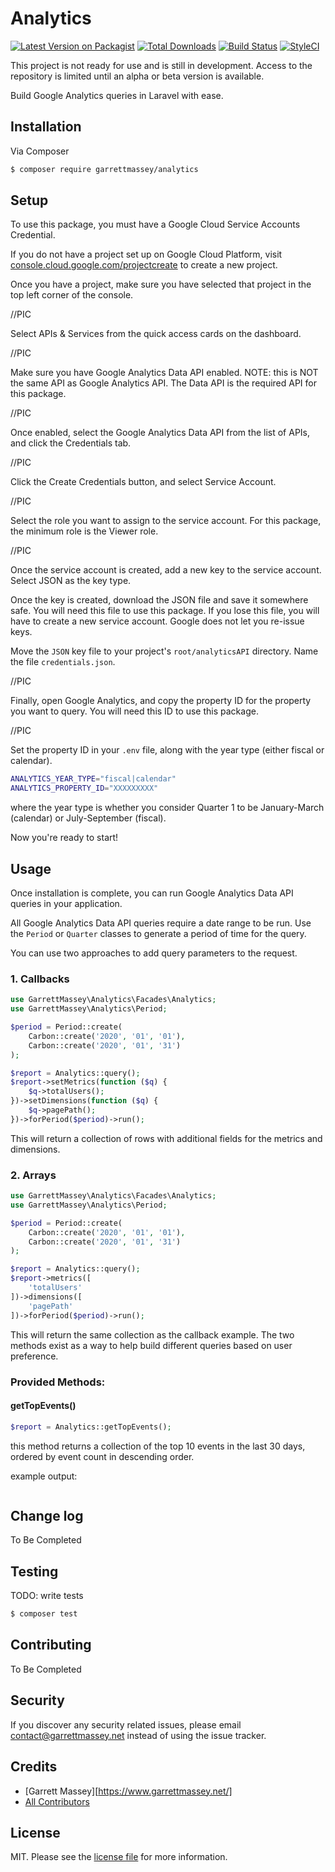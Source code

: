# Analytics

[![Latest Version on Packagist][ico-version]][link-packagist]
[![Total Downloads][ico-downloads]][link-downloads]
[![Build Status][ico-travis]][link-travis]
[![StyleCI][ico-styleci]][link-styleci]

This project is not ready for use and is still in development. Access to the repository is limited until an alpha or beta version is available.

Build Google Analytics queries in Laravel with ease.

## Installation

Via Composer

``` bash
$ composer require garrettmassey/analytics
```

## Setup

To use this package, you must have a Google Cloud Service Accounts Credential.

If you do not have a project set up on Google Cloud Platform, visit [console.cloud.google.com/projectcreate](https://console.cloud.google.com/projectcreate) to create a new project.

Once you have a project, make sure you have selected that project in the top left corner of the console.

//PIC

Select APIs & Services from the quick access cards on the dashboard.

//PIC

Make sure you have Google Analytics Data API enabled. NOTE: this is NOT the same API as Google Analytics API. The Data API is the required API for this package.

//PIC

Once enabled, select the Google Analytics Data API from the list of APIs, and click the Credentials tab. 

//PIC

Click the Create Credentials button, and select Service Account.

//PIC

Select the role you want to assign to the service account. For this package, the minimum role is the Viewer role.

//PIC

Once the service account is created, add a new key to the service account. Select JSON as the key type.

Once the key is created, download the JSON file and save it somewhere safe. You will need this file to use this package. If you lose this file, you will have to create a new service account. Google does not let you re-issue keys.

Move the `JSON` key file to your project's `root/analyticsAPI` directory. Name the file `credentials.json`. 

//PIC

Finally, open Google Analytics, and copy the property ID for the property you want to query. You will need this ID to use this package.

//PIC

Set the property ID in your `.env` file, along with the year type (either fiscal or calendar).

``` bash
ANALYTICS_YEAR_TYPE="fiscal|calendar"
ANALYTICS_PROPERTY_ID="XXXXXXXXX"
```

where the year type is whether you consider Quarter 1 to be January-March (calendar) or July-September (fiscal).

Now you're ready to start!

## Usage

Once installation is complete, you can run Google Analytics Data API queries in your application.

All Google Analytics Data API queries require a date range to be run. Use the `Period` or `Quarter` classes to generate a period of time for the query.

You can use two approaches to add query parameters to the request. 

### 1. Callbacks
``` php
use GarrettMassey\Analytics\Facades\Analytics;
use GarrettMassey\Analytics\Period;

$period = Period::create(
    Carbon::create('2020', '01', '01'),
    Carbon::create('2020', '01', '31')
);

$report = Analytics::query();
$report->setMetrics(function ($q) {
    $q->totalUsers();
})->setDimensions(function ($q) {
    $q->pagePath();
})->forPeriod($period)->run();
```

This will return a collection of rows with additional fields for the metrics and dimensions.

### 2. Arrays
``` php
use GarrettMassey\Analytics\Facades\Analytics;
use GarrettMassey\Analytics\Period;

$period = Period::create(
    Carbon::create('2020', '01', '01'),
    Carbon::create('2020', '01', '31')
);

$report = Analytics::query();
$report->metrics([
    'totalUsers'
])->dimensions([
    'pagePath'
])->forPeriod($period)->run();
```

This will return the same collection as the callback example. The two methods exist as a way to help build different queries based on user preference.

### Provided Methods:

#### getTopEvents()
``` php
$report = Analytics::getTopEvents();
```

this method returns a collection of the top 10 events in the last 30 days, ordered by event count in descending order.

example output:
```

```

## Change log

To Be Completed

## Testing

TODO: write tests

``` bash
$ composer test
```

## Contributing

To Be Completed

## Security

If you discover any security related issues, please email contact@garrettmassey.net instead of using the issue tracker.

## Credits

- [Garrett Massey][https://www.garrettmassey.net/]
- [All Contributors][link-contributors]

## License

MIT. Please see the [license file](license.md) for more information.

[ico-version]: https://img.shields.io/packagist/v/garrettmassey/analytics.svg?style=flat-square
[ico-downloads]: https://img.shields.io/packagist/dt/garrettmassey/analytics.svg?style=flat-square
[ico-travis]: https://img.shields.io/travis/garrettmassey/analytics/master.svg?style=flat-square
[ico-styleci]: https://styleci.io/repos/12345678/shield

[link-packagist]: https://packagist.org/packages/garrettmassey/analytics
[link-downloads]: https://packagist.org/packages/garrettmassey/analytics
[link-travis]: https://travis-ci.org/garrettmassey/analytics
[link-styleci]: https://styleci.io/repos/12345678
[link-author]: https://github.com/garrettmassey
[link-contributors]: ../../contributors
